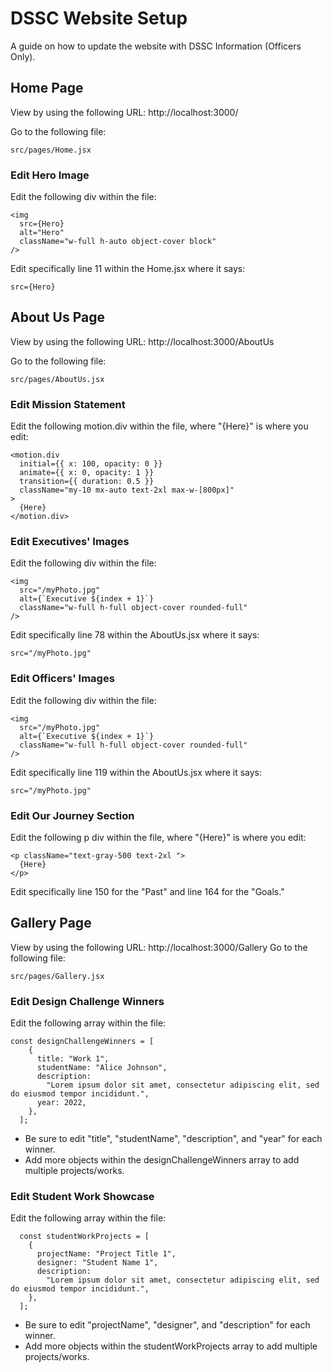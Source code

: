 # DSSC Website Setup
A guide on how to update the website with DSSC Information (Officers Only).


## Home Page
View by using the following URL: http://localhost:3000/

Go to the following file:
```
src/pages/Home.jsx
```

### Edit Hero Image
Edit the following div within the file:
```
<img
  src={Hero}
  alt="Hero"
  className="w-full h-auto object-cover block"
/>
```

Edit specifically line 11 within the Home.jsx where it says:
```
src={Hero}
```

## About Us Page
View by using the following URL: http://localhost:3000/AboutUs

Go to the following file:
```
src/pages/AboutUs.jsx
```

### Edit Mission Statement
Edit the following motion.div within the file, where "{Here}" is where you edit:
```
<motion.div
  initial={{ x: 100, opacity: 0 }}
  animate={{ x: 0, opacity: 1 }}
  transition={{ duration: 0.5 }}
  className="my-10 mx-auto text-2xl max-w-[800px]"
>
  {Here}
</motion.div>
```

### Edit Executives' Images
Edit the following div within the file:
```
<img
  src="/myPhoto.jpg"
  alt={`Executive ${index + 1}`}
  className="w-full h-full object-cover rounded-full"
/>
```

Edit specifically line 78 within the AboutUs.jsx where it says:
```
src="/myPhoto.jpg"
```

### Edit Officers' Images
Edit the following div within the file:
```
<img
  src="/myPhoto.jpg"
  alt={`Executive ${index + 1}`}
  className="w-full h-full object-cover rounded-full"
/>
```

Edit specifically line 119 within the AboutUs.jsx where it says:
```
src="/myPhoto.jpg"
```

### Edit Our Journey Section
Edit the following p div within the file, where "{Here}" is where you edit:
```
<p className="text-gray-500 text-2xl ">
  {Here}
</p>
```

Edit specifically line 150 for the "Past" and line 164 for the 
"Goals."


## Gallery Page
View by using the following URL: http://localhost:3000/Gallery
Go to the following file:
```
src/pages/Gallery.jsx
```

### Edit Design Challenge Winners
Edit the following array within the file:
```
const designChallengeWinners = [
    {
      title: "Work 1",
      studentName: "Alice Johnson",
      description:
        "Lorem ipsum dolor sit amet, consectetur adipiscing elit, sed do eiusmod tempor incididunt.",
      year: 2022,
    },
  ];
```
- Be sure to edit "title", "studentName", "description", and "year" for each winner.
- Add more objects within the designChallengeWinners array to add multiple projects/works. 

### Edit Student Work Showcase
Edit the following array within the file:
```
  const studentWorkProjects = [
    {
      projectName: "Project Title 1",
      designer: "Student Name 1",
      description:
        "Lorem ipsum dolor sit amet, consectetur adipiscing elit, sed do eiusmod tempor incididunt.",
    },
  ];
```
- Be sure to edit "projectName", "designer", and "description" for each winner.
- Add more objects within the studentWorkProjects array to add multiple projects/works. 
